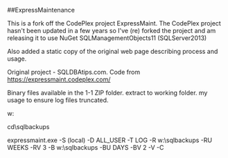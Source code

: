 ##ExpressMaintenance

This is a fork off the CodePlex project ExpressMaint. The CodePlex project hasn't been updated in a few years so I've (re) forked the project and am releasing it to use NuGet SQLManagementObjects11 (SQLServer2013)

Also added a static copy of the original web page describing process and usage.

Original project - SQLDBAtips.com.  Code from  https://expressmaint.codeplex.com/

Binary files available in the 1-1 ZIP folder. extract to working folder.
my usage to ensure log files truncated.  

w:

cd\sqlbackups

expressmaint.exe -S (local) -D ALL_USER -T LOG -R w:\sqlbackups -RU WEEKS -RV 3 -B w:\sqlbackups -BU DAYS -BV 2  -V -C


